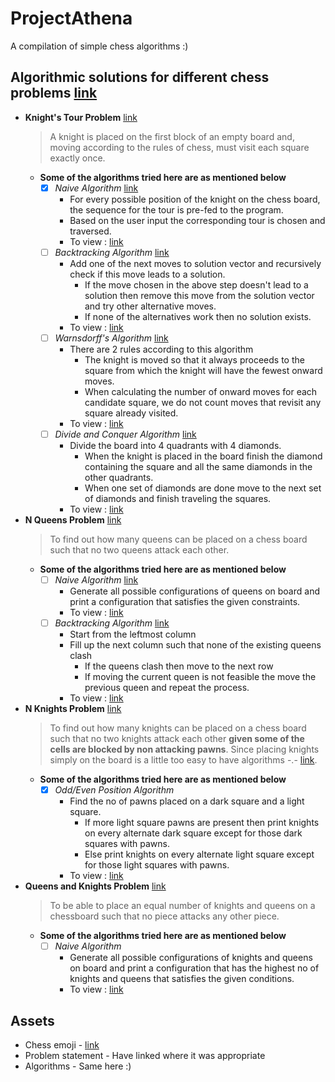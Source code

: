 # ProjectAthena
A compilation of simple chess algorithms :)

## Algorithmic solutions for different chess problems [link](https://www.geeksforgeeks.org/tag/chessboard-problems/)
- **Knight's Tour Problem** [link](https://en.wikipedia.org/wiki/Knight's_tour)
    > A knight is placed on the first block of an empty board and, moving according to the rules of chess, must visit each square exactly once.
    - **Some of the algorithms tried here are as mentioned below**
        - [x] *Naive Algorithm* [link](https://www.geeksforgeeks.org/the-knights-tour-problem-backtracking-1/)
            - For every possible position of the knight on the chess board, the sequence for the tour is pre-fed to the program.
            - Based on the user input the corresponding tour is chosen and traversed.
            - To view : [link](https://justyouraverageonion.github.io/ProjectAthena/nt-naive.html)
        - [ ] *Backtracking Algorithm* [link](https://www.geeksforgeeks.org/the-knights-tour-problem-backtracking-1/)
            - Add one of the next moves to solution vector and recursively check if this move leads to a solution.
                - If the move chosen in the above step doesn't lead to a solution then remove this move from the solution vector and try other alternative moves.
                - If none of the alternatives work then no solution exists.
            - To view : [link](https://justyouraverageonion.github.io/ProjectAthena/nt-bactrack.html)
        - [ ] *Warnsdorff's Algorithm* [link](https://www.geeksforgeeks.org/warnsdorffs-algorithm-knights-tour-problem/)
            - There are 2 rules according to this algorithm
                - The knight is moved so that it always proceeds to the square from which the knight will have the fewest onward moves.
                - When calculating the number of onward moves for each candidate square, we do not count moves that revisit any square already visited.
            - To view : [link](https://justyouraverageonion.github.io/ProjectAthena/nt-warnsdorff.html)
        - [ ] *Divide and Conquer Algorithm* [link](https://www.youtube.com/watch?v=9fSFC00ZKPg)
            - Divide the board into 4 quadrants with 4 diamonds.
                - When the knight is placed in the board finish the diamond containing the square and all the same diamonds in the other quadrants.
                - When one set of diamonds are done move to the next set of diamonds and finish traveling the squares.
            - To view : [link](https://justyouraverageonion.github.io/ProjectAthena/nt-divideNconquer.html)
- **N Queens Problem** [link](https://en.wikipedia.org/wiki/Eight_queens_puzzle)
    > To find out how many queens can be placed on a chess board such that no two queens attack each other.
    - **Some of the algorithms tried here are as mentioned below**
        - [ ] *Naive Algorithm* [link](https://www.geeksforgeeks.org/n-queen-problem-backtracking-3/)
            - Generate all possible configurations of queens on board and print a configuration that satisfies the given constraints.
            - To view : [link](https://justyouraverageonion.github.io/ProjectAthena/nq-naive.html)
        - [ ] *Backtracking Algorithm* [link](https://www.geeksforgeeks.org/n-queen-problem-backtracking-3/)
            - Start from the leftmost column
            - Fill up the next column such that none of the existing queens clash 
                - If the queens clash then move to the next row
                - If moving the current queen is not feasible the move the previous queen and repeat the process.
            - To view : [link](https://justyouraverageonion.github.io/ProjectAthena/nq-bactrack.html)
- **N Knights Problem** [link](https://www.codechef.com/problems/KNIGHTS)
    > To find out how many knights can be placed on a chess board such that no two knights attack each other **given some of the cells are blocked by non attacking pawns**. Since placing knights simply on the board is a little too easy to have algorithms -.- [link](https://en.wikibooks.org/wiki/Chess/Puzzles/Placement/32_Knights/Solution).
    - **Some of the algorithms tried here are as mentioned below**
        - [x] *Odd/Even Position Algorithm*
            - Find the no of pawns placed on a dark square and a light square.
                - If more light square pawns are present then print knights on every alternate dark square except for those dark squares with pawns.
                - Else print knights on every alternate light square except for those light squares with pawns.
            - To view : [link](https://justyouraverageonion.github.io/ProjectAthena/nn-naive.html)
- **Queens and Knights Problem** [link](http://vector.org.uk/art10003900)
    > To be able to place an equal number of knights and queens on a chessboard such that no piece attacks any other piece. 
    - **Some of the algorithms tried here are as mentioned below**
        - [ ] *Naive Algorithm*
            - Generate all possible configurations of knights and queens on board and print a configuration that has the highest no of knights and queens that satisfies the given conditions.
            - To view : [link](https://justyouraverageonion.github.io/ProjectAthena/qn-naive.html)

## Assets
- Chess emoji - [link](https://emojipedia.org/search/?q=chess)
- Problem statement - Have linked where it was appropriate
- Algorithms - Same here :)
